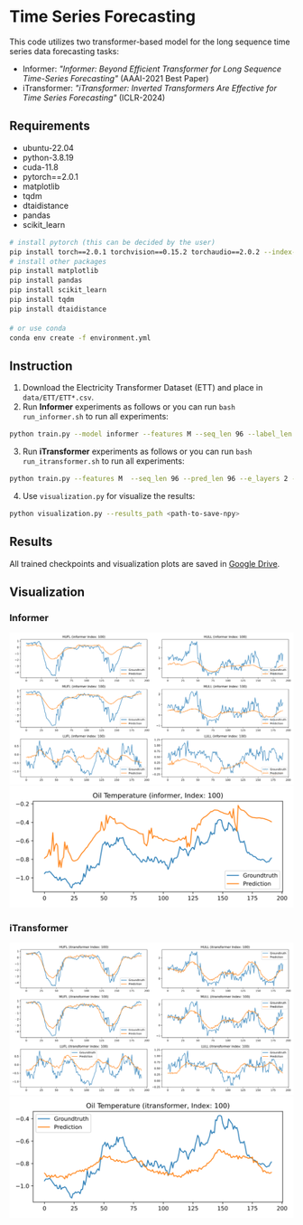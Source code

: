 # Time Series Forecasting
This code utilizes two transformer-based model for the long sequence time series data forecasting tasks:
- Informer: *"Informer: Beyond Efficient Transformer for Long Sequence Time-Series Forecasting"* (AAAI-2021 Best Paper)
- iTransformer: *"iTransformer: Inverted Transformers Are Effective for Time Series Forecasting"* (ICLR-2024)

## Requirements
- ubuntu-22.04
- python-3.8.19
- cuda-11.8
- pytorch==2.0.1
- matplotlib
- tqdm
- dtaidistance
- pandas
- scikit_learn

```bash
# install pytorch (this can be decided by the user)
pip install torch==2.0.1 torchvision==0.15.2 torchaudio==2.0.2 --index-url https://download.pytorch.org/whl/cu118
# install other packages
pip install matplotlib
pip install pandas
pip install scikit_learn
pip install tqdm
pip install dtaidistance

# or use conda
conda env create -f environment.yml
```

## Instruction
1. Download the Electricity Transformer Dataset (ETT) and place in `data/ETT/ETT*.csv`.
2. Run **Informer** experiments as follows or you can run `bash run_informer.sh` to run all experiments:
```bash
python train.py --model informer --features M --seq_len 96 --label_len 96 --pred_len 336 --e_layers 2 --d_layers 1 --attn prob --dataset_path data/ETT/ETTh1.csv
```
3. Run **iTransformer** experiments as follows or you can run `bash run_itransformer.sh` to run all experiments:
```bash
python train.py --features M  --seq_len 96 --pred_len 96 --e_layers 2 --d_model 256 --d_ff 256 --model itransformer --train_epoch 10 --dataset_path data/ETT/ETTh1.csv
```
4. Use `visualization.py` for visualize the results:
```bash
python visualization.py --results_path <path-to-save-npy>
```

## Results
All trained checkpoints and visualization plots are saved in [Google Drive](https://drive.google.com/drive/folders/17BPktVHzoxET37LQ5zFpC1WMcvauCnK4?usp=sharing).

## Visualization
### Informer
![](assets/informer_feat.svg)
![](assets/informer_ot.svg)
### iTransformer
![](assets/itransformer_feat.svg)
![](assets/itransformer_ot.svg)
